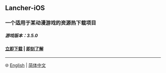 ## Lancher-iOS

### 一个适用于某动漫游戏的资源热下载项目

##### 游戏版本：3.5.0

#### [立即下载](https://anonfiles.com/Maw1y7Yey6/GenshinImpactGC3.4.0_ipa) |  [即刻了解](https://github.com/xlpmyxhdr/Launcher-iOS/wiki/中文教程)

---
🌐 [English](https://github.com/xlpmyxhdr/Launcher-iOS/blob/main/README_CN.md) | [简体中文](https://github.com/xlpmyxhdr/Launcher-iOS/blob/main/README_CN.md)
